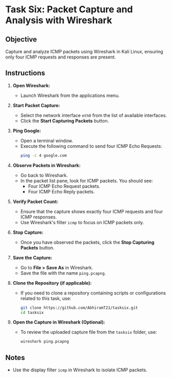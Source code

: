 # Task Six: Packet Capture and Analysis with Wireshark

## Objective
Capture and analyze ICMP packets using Wireshark in Kali Linux, ensuring only four ICMP requests and responses are present.

## Instructions

1. **Open Wireshark:**
   - Launch Wireshark from the applications menu.

2. **Start Packet Capture:**
   - Select the network interface `eth0` from the list of available interfaces.
   - Click the **Start Capturing Packets** button.

3. **Ping Google:**
   - Open a terminal window.
   - Execute the following command to send four ICMP Echo Requests:
     ```bash
     ping -c 4 google.com
     ```

4. **Observe Packets in Wireshark:**
   - Go back to Wireshark.
   - In the packet list pane, look for ICMP packets. You should see:
     - Four ICMP Echo Request packets.
     - Four ICMP Echo Reply packets.

5. **Verify Packet Count:**
   - Ensure that the capture shows exactly four ICMP requests and four ICMP responses.
   - Use Wireshark's filter `icmp` to focus on ICMP packets only.

6. **Stop Capture:**
   - Once you have observed the packets, click the **Stop Capturing Packets** button.

7. **Save the Capture:**
   - Go to **File > Save As** in Wireshark.
   - Save the file with the name `ping.pcapng`.

9. **Clone the Repository (if applicable):**
   - If you need to clone a repository containing scripts or configurations related to this task, use:
     ```bash
     git clone https://github.com/AbhiramT21/tasksix.git
     cd tasksix
     ```

10. **Open the Capture in Wireshark (Optional):**
    - To review the uploaded capture file from the `tasksix` folder, use:
      ```bash
      wireshark ping.pcapng
      ```

## Notes
- Use the display filter `icmp` in Wireshark to isolate ICMP packets.
